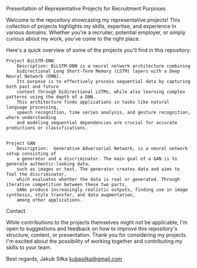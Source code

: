 Presentation of Representative Projects for Recruitment Purposes

Welcome to the repository showcasing my representative projects! This collection of projects highlights my skills, expertise, and experience in various domains. Whether you're a recruiter, potential employer, or simply curious about my work, you've come to the right place.


Here's a quick overview of some of the projects you'll find in this repository:

    Project BiLSTM-DNN
        Description: BiLSTM-DNN is a neural network architecture combining
        bidirectional Long Short-Term Memory (LSTM) layers with a Deep Neural Network (DNN). 
        Its purpose is to effectively process sequential data by capturing both past and future
        context through bidirectional LSTMs, while also learning complex patterns using the depth of a DNN.
        This architecture finds applications in tasks like natural language processing,
        speech recognition, time series analysis, and gesture recognition, where understanding
        and modeling sequential dependencies are crucial for accurate predictions or classifications.
       

    Project GAN
        Description:  Generative Adversarial Network, is a neural network setup consisting of
        a generator and a discriminator. The main goal of a GAN is to generate authentic-looking data,
        such as images or text. The generator creates data and aims to fool the discriminator, 
        which evaluates whether the data is real or generated. Through iterative competition between these two parts,
        GANs produce increasingly realistic outputs, finding use in image synthesis, style transfer, and data augmentation,
        among other applications.
     


Contact

While contributions to the projects themselves might not be applicable, I'm open to suggestions and feedback on how to improve this repository's structure, content, or presentation. 
Thank you for considering my projects. I'm excited about the possibility of working together and contributing my skills to your team.

Best regards,
Jakub Siłka
kubasilka@gmail.com
